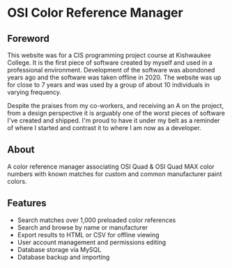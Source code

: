 # OSI Color Reference Manager

## Foreword

This website was for a CIS programming project course at Kishwaukee College. It is 
the first piece of software created by myself and used in a professional 
environment. Development of the software was abondoned years ago and the software was taken offline
in 2020. The website was up for close to 7 years and was used by a group of about 
10 individuals in varying frequency.

Despite the praises from my co-workers, and receiving an A on the 
project, from a design perspective it is arguably one of the 
worst pieces of software I've created and shipped.  I'm proud to have it under my
belt as a reminder of where I started and contrast it to where I am now as a developer.

## About

A color reference manager associating OSI Quad & OSI Quad MAX color numbers with
known matches for custom and common manufacturer paint colors.

## Features

- Search matches over 1,000 preloaded color references
- Search and browse by name or manufacturer
- Export results to HTML or CSV for offline viewing
- User account management and permissions editing
- Database storage via MySQL
- Database backup and importing
